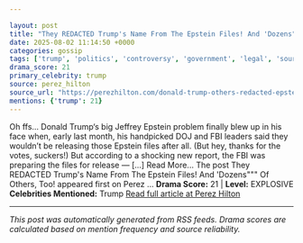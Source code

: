 ```yaml
---

layout: post
title: "They REDACTED Trump's Name From The Epstein Files! And 'Dozens""" Of Others, Too!"""
date: 2025-08-02 11:14:50 +0000
categories: gossip
tags: ['trump', 'politics', 'controversy', 'government', 'legal', 'source-perez_hilton', 'drama-explosive']
drama_score: 21
primary_celebrity: trump
source: perez_hilton
source_url: "https://perezhilton.com/donald-trump-others-redacted-epstein-files/"""
mentions: {'trump': 21}
---
```


Oh ffs… Donald Trump‘s big Jeffrey Epstein problem finally blew up in his face when, early last month, his handpicked DOJ and FBI leaders said they wouldn’t be releasing those Epstein files after all. (But hey, thanks for the votes, suckers!) But according to a shocking new report, the FBI was preparing the files for release — [...] Read More... The post They REDACTED Trump's Name From The Epstein Files! And 'Dozens""" Of Others, Too! appeared first on Perez ... **Drama Score:** 21 | **Level:** EXPLOSIVE **Celebrities Mentioned:** Trump [Read full article at Perez Hilton](https://perezhilton.com/donald-trump-others-redacted-epstein-files/)

---

*This post was automatically generated from RSS feeds. Drama scores are calculated based on mention frequency and source reliability.*